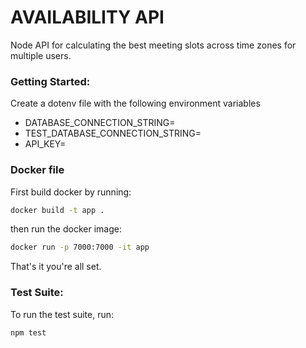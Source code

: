 # AVAILABILITY API
Node API for calculating the best meeting slots across time zones for multiple users.

### Getting Started:
Create a dotenv file with the following environment variables  
- DATABASE_CONNECTION_STRING=
- TEST_DATABASE_CONNECTION_STRING=
- API_KEY=

### Docker file
First build docker by running:
```sh
docker build -t app .
```
then run the docker image:
```sh
docker run -p 7000:7000 -it app
```
That's it you're all set.

### Test Suite:
To run the test suite, run:
```sh
npm test
```
